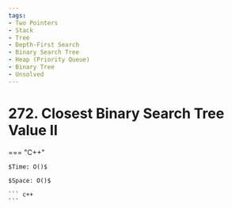 ```yaml
---
tags:
- Two Pointers
- Stack
- Tree
- Depth-First Search
- Binary Search Tree
- Heap (Priority Queue)
- Binary Tree
- Unsolved
---
```



# 272. Closest Binary Search Tree Value II

=== "C++"

    $Time: O()$

    $Space: O()$

    ``` c++
    ```